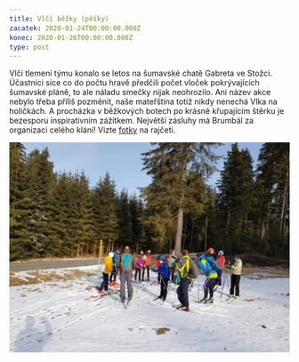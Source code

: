 ```yaml
---
title: Vlčí běžky (pěšky)
zacatek: 2020-01-24T00:00:00.000Z
konec: 2020-01-26T00:00:00.000Z
type: post
---
```

Vlčí tlemení týmu konalo se letos na šumavské chatě Gabreta ve Stožci. Účastníci sice co do počtu hravě předčili počet vloček pokrývajících šumavské pláně, to ale náladu smečky nijak neohrozilo. Ani název akce nebylo třeba příliš pozměnit, naše mateřština totiž nikdy nenechá Vlka na holičkách. A procházka v běžkových botech po krásně křupajícím štěrku je bezesporu inspirativním zážitkem. Největší zásluhy má Brumbál za organizaci celého klání! Vizte [fotky](https://keblany.rajce.idnes.cz/Vlci_bezky_-_leden_2020/) na rajčeti.

![](20200125_102751.jpg)
